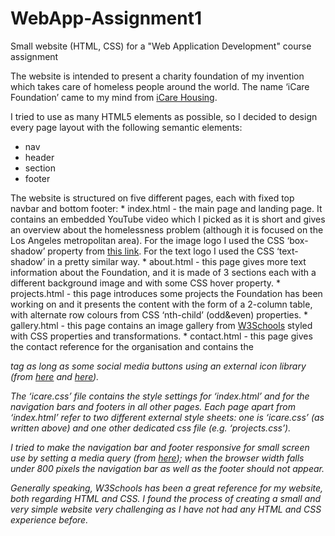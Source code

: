 # WebApp-Assignment1
Small website (HTML, CSS) for a "Web Application Development" course assignment

The website is intended to present a charity foundation of my invention which takes care of homeless people around the world. The name ‘iCare Foundation’ came to my mind from [iCare Housing](https://www.icarehousing.ie).

I tried to use as many HTML5 elements as possible, so I decided to design every page layout with the following semantic elements:
* nav
* header
* section
* footer

The website is structured on five different pages, each with fixed top navbar and bottom footer:
	*	index.html - the main page and landing page. It contains an embedded YouTube video which I picked as it is short and gives an overview about the homelessness problem (although it is focused on the Los Angeles metropolitan area). For the image logo I used the CSS ‘box-shadow’ property from [this link](https://css-tricks.com/almanac/properties/b/box-shadow). For the text logo I used the CSS ‘text-shadow’ in a pretty similar way.
	*	about.html - this page gives more text information about the Foundation, and it is made of 3 sections each with a different background image and with some CSS hover property.
	*	projects.html - this page introduces some projects the Foundation has been working on and it presents the content with the form of a 2-column table, with alternate row colours from CSS ‘nth-child’ (odd&even) properties.
	*	gallery.html - this page contains an image gallery from [W3Schools](https://www.w3schools.com/css/css_image_gallery.asp) styled with CSS properties and transformations.
	*	contact.html - this page gives the contact reference for the organisation and contains the <address> tag as long as some social media buttons using an external icon library (from [here](https://cdnjs.cloudflare.com/ajax/libs/font-awesome/4.7.0/css/font-awesome.min.css) and [here](https://www.w3schools.com/howto/howto_css_social_media_buttons.asp)).

The ‘icare.css’ file contains the style settings for ‘index.html’ and for the navigation bars and footers in all other pages.
Each page apart from ‘index.html’ refer to two different external style sheets: one is ‘icare.css’ (as written above) and one other dedicated css file (e.g. ‘projects.css’).

I tried to make the navigation bar and footer responsive for small screen use by setting a media query (from [here](https://www.w3schools.com/howto/howto_js_topnav_responsive.asp)); when the browser width falls under 800 pixels the navigation bar as well as the footer should not appear.

Generally speaking, W3Schools has been a great reference for my website, both regarding HTML and CSS.
I found the process of creating a small and very simple website very challenging as I have not had any HTML and CSS experience before.
